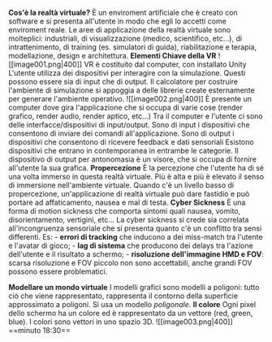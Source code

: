 **Cos'è la realtà virtuale?**
	È un enviroment artificiale che è creato con software e si presenta all'utente in modo che egli lo accetti come enviroment reale.
Le aree di applicazione della realtà virtuale sono molteplici: industriali, di visualizzazione (medico, scientifico, etc...), di intrattenimento, di training (es. simulatori di guida), riabilitazione e terapia, modellazione, design e architettura.
**Elementi Chiave della VR**
![[image001.png|400]]
VR è costituito dal computer, con installato Unity
L'utente utilizza dei dispositivi per interagire con la simulazione. Questi possono essere sia di input che di output.
Il calcolatore per costruire l'ambiente di simulazione si appoggia a delle librerie create esternamente per generare l'ambiente operativo.
![[image002.png|400]]
È presente un computer dove gira l'applicazione che si occupa di varie cose (render grafico, render audio, render aptico, etc...)
Tra il computer e l'utente ci sono delle interfacce/dispositivi di input/output.
Sono di input i dispositivi che consentono di inviare dei comandi all'applicazione.
Sono di output i dispositivi che consentono di ricevere feedback e dati sensoriali
Esistono dispositivi che entrano in contemporanea in entrambe le categorie.
Il dispositivo di output per antonomasia è un visore, che si occupa di fornire all'utente la sua grafica.
**Propercezione**
	È la percezione che l'utente ha di sé una volta immerso in questa realtà virtuale.
	Più è alta e più è elevato il senso di immersione nell'ambiente virtuale.
Quando c'è un livello basso di propercezione, un'applicazione di realtà virtuale può dare fastidio e può portare ad affaticamento, nausea e mal di testa.
**Cyber Sickness**
	È una forma di motion sickness che comporta sintomi quali nausea, vomito, disorientamento, vertigini, etc...
La cyber sickness si crede sia correlata all'incongruenza sensoriale che si presenta quanto c'è un conflitto tra sensi differenti.
	Es: 
			- **errori di tracking** che inducono a dei miss-match tra l'utente e l'avatar di gioco;
			- **lag di sistema** che producono dei delays tra l'azione dell'utente e il risultato a schermo;
			- **risoluzione dell'immagine HMD e FOV**: scarsa risoluzione e FOV piccolo non sono accettabili, anche grandi FOV possono essere problematici.
	
**Modellare un mondo virtuale**
I modelli grafici sono modelli a poligoni: tutto ciò che viene rappresentato, rappresenta il contorno della superficie approssimato a poligoni. Si usa un modello *poligonale*.
**Il colore**
Ogni pixel dello schermo ha un colore ed è rappresentato da un vettore (red, green, blue).
I colori sono vettori in uno spazio 3D.
![[image003.png|400]]
==minuto 18:30==
